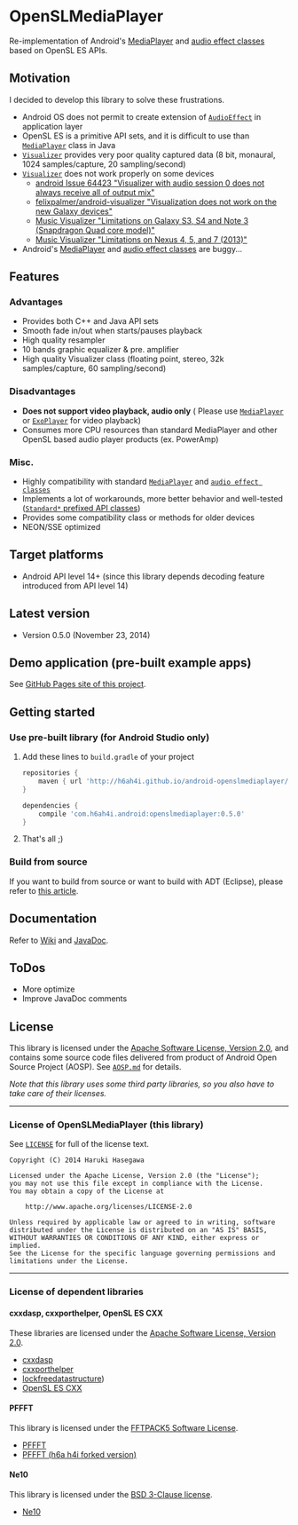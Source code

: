 OpenSLMediaPlayer
===============

Re-implementation of Android's [MediaPlayer](http://developer.android.com/reference/android/media/MediaPlayer.html) and [audio effect classes](http://developer.android.com/reference/android/media/audiofx/package-summary.html) based on OpenSL ES APIs.

Motivation
---

I decided to develop this library to solve these frustrations.

- Android OS does not permit to create extension of [`AudioEffect`](http://developer.android.com/reference/android/media/audiofx/AudioEffect.html) in application layer
- OpenSL ES is a primitive API sets, and it is difficult to use than [`MediaPlayer`](http://developer.android.com/reference/android/media/MediaPlayer.html) class in Java
- [`Visualizer`](http://developer.android.com/reference/android/media/audiofx/Visualizer.html) provides very poor quality captured data (8 bit, monaural, 1024 samples/capture, 20 sampling/second)
- [`Visualizer`](http://developer.android.com/reference/android/media/audiofx/Visualizer.html) does not work properly on some devices
    - [android Issue 64423 "Visualizer with audio session 0 does not always receive all of output mix"](https://code.google.com/p/android/issues/detail?id=64423)
    - [felixpalmer/android-visualizer "Visualization does not work on the new Galaxy devices"](https://github.com/felixpalmer/android-visualizer/issues/5)
    - [Music Visualizer "Limitations on Galaxy S3, S4 and Note 3 (Snapdragon Quad core model)"](https://plus.google.com/110898804228810455198/posts/jXGKDLt9iTz)
    - [Music Visualizer "Limitations on Nexus 4, 5, and 7 (2013)"](https://plus.google.com/110898804228810455198/posts/6chmkb9ix1s)
- Android's [MediaPlayer](http://developer.android.com/reference/android/media/MediaPlayer.html) and [audio effect classes](http://developer.android.com/reference/android/media/audiofx/package-summary.html) are buggy...

Features
---

### Advantages

- Provides both C++ and Java API sets
- Smooth fade in/out when starts/pauses playback
- High quality resampler
- 10 bands graphic equalizer & pre. amplifier
- High quality Visualizer class (floating point, stereo, 32k samples/capture, 60 sampling/second)

### Disadvantages

- **Does not support video playback, audio only** ( Please use [`MediaPlayer`](http://developer.android.com/reference/android/media/MediaPlayer.html) or [`ExoPlayer`](http://developer.android.com/guide/topics/media/exoplayer.html) for video playback)
- Consumes more CPU resources than standard MediaPlayer and other OpenSL based audio player products (ex. PowerAmp)

### Misc.

- Highly compatibility with standard [`MediaPlayer`](http://developer.android.com/reference/android/media/MediaPlayer.html) and [`audio effect classes`](http://developer.android.com/reference/android/media/audiofx/package-summary.html)
- Implements a lot of workarounds, more better behavior and well-tested ([`Standard*` prefixed API classes](wiki/api_overview_standard))
- Provides some compatibility class or methods for older devices
- NEON/SSE optimized


Target platforms
---

- Android API level 14+   (since this library depends decoding feature introduced from API level 14)


Latest version
---

- Version 0.5.0  (November 23, 2014)


Demo application (pre-built example apps)
---

See [GitHub Pages site of this project](http://h6ah4i.github.io/android-openslmediaplayer/).


Getting started
---

### Use pre-built library (for Android Studio only)

1. Add these lines to `build.gradle` of your project
    ```groovy
    repositories {
        maven { url 'http://h6ah4i.github.io/android-openslmediaplayer/repository/' }
    }

    dependencies {
        compile 'com.h6ah4i.android:openslmediaplayer:0.5.0'
    }
    ```
2. That's all ;)

### Build from source

If you want to build from source or want to build with ADT (Eclipse), please refer to [this article](wiki/build_from_source).

Documentation
---

Refer to [Wiki](../../wiki) and [JavaDoc](https://h6ah4i.github.io/android-openslmediaplayer/javadoc/0.5.0/).


ToDos
---

- More optimize
- Improve JavaDoc comments


License
---

This library is licensed under the [Apache Software License, Version 2.0](http://www.apache.org/licenses/LICENSE-2.0), and contains some source code files delivered from product of Android Open Source Project (AOSP). See [`AOSP.md`](AOSP.md) for details.

*Note that this library uses some third party libraries, so you also have to take care of their licenses.*

---

### License of OpenSLMediaPlayer (this library)

See [`LICENSE`](LICENSE) for full of the license text.

    Copyright (C) 2014 Haruki Hasegawa

    Licensed under the Apache License, Version 2.0 (the "License");
    you may not use this file except in compliance with the License.
    You may obtain a copy of the License at

        http://www.apache.org/licenses/LICENSE-2.0

    Unless required by applicable law or agreed to in writing, software
    distributed under the License is distributed on an "AS IS" BASIS,
    WITHOUT WARRANTIES OR CONDITIONS OF ANY KIND, either express or implied.
    See the License for the specific language governing permissions and
    limitations under the License.


---

### License of dependent libraries

#### cxxdasp, cxxporthelper, OpenSL ES CXX

These libraries are licensed under the [Apache Software License, Version 2.0](http://www.apache.org/licenses/LICENSE-2.0).

- [cxxdasp](https://github.com/h6ah4i/cxxdasp)
- [cxxporthelper](https://github.com/h6ah4i/cxxporthelper)
- [lockfreedatastructure](https://github.com/h6ah4i/lockfreedatastructure))
- [OpenSL ES CXX](https://github.com/h6ah4i/openslescxx)


#### PFFFT

This library is licensed under the [FFTPACK5 Software License](https://www2.cisl.ucar.edu/resources/legacy/fft5/license).

- [PFFFT](https://bitbucket.org/jpommier/pffft)
- [PFFFT (h6a h4i forked version)](https://bitbucket.org/h6a_h4i/pffft)


#### Ne10

This library is licensed under the [BSD 3-Clause license](http://opensource.org/licenses/BSD-3-Clause).

- [Ne10](http://projectne10.github.io/Ne10/)
